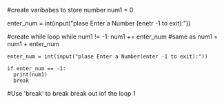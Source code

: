 #create varibabes to store number
num1 = 0 

enter_num = int(input("plase Enter a Number (enetr -1 to exit):"))

#create while loop
while num1 != -1:
    num1 += enter_num  #same as num1 = num1 + enter_num

    enter_num = int(input("plase Enter a Number(enter -1 to exit):"))

    if enter_num == -1:
      print(num1)
      break 
#Use 'break' to break break out iof the loop 1
